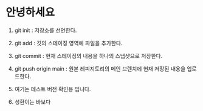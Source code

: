 # 안녕하세요

1. git  init : 저장소를 선언한다.
2. git add : 깃의 스테이징 영역에 파일을 추가한다.
3. git commit :  현재 스테이징의 내용을 하나의 스냅샷으로 저장한다.
4.  git push origin main : 원본 레피지토리의 메인 브렌치에 현재 저장된 내용을 업로드한다.

5. 여기는 테스트 버전 확인용 입니다.
6. 성환이는 바보다
